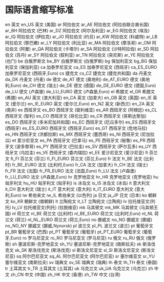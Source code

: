 # 国际语言缩写标准

en 英文 
en_US 英文 (美国) 
ar 阿拉伯文 
ar_AE 阿拉伯文 (阿拉伯联合酋长国) 
ar_BH 阿拉伯文 (巴林) 
ar_DZ 阿拉伯文 (阿尔及利亚) 
ar_EG 阿拉伯文 (埃及) 
ar_IQ 阿拉伯文 (伊拉克) 
ar_JO 阿拉伯文 (约旦) 
ar_KW 阿拉伯文 (科威特) 
ar_LB 阿拉伯文 (黎巴嫩) 
ar_LY 阿拉伯文 (利比亚) 
ar_MA 阿拉伯文 (摩洛哥) 
ar_OM 阿拉伯文 (阿曼) 
ar_QA 阿拉伯文 (卡塔尔) 
ar_SA 阿拉伯文 (沙特阿拉伯) 
ar_SD 阿拉伯文 (苏丹) 
ar_SY 阿拉伯文 (叙利亚) 
ar_TN 阿拉伯文 (突尼斯) 
ar_YE 阿拉伯文 (也门) 
be 白俄罗斯文 
be_BY 白俄罗斯文 (白俄罗斯) 
bg 保加利亚文 
bg_BG 保加利亚文 (保加利亚) 
ca 加泰罗尼亚文 
ca_ES 加泰罗尼亚文 (西班牙) 
ca_ES_EURO 加泰罗尼亚文 (西班牙,Euro) 
cs 捷克文 
cs_CZ 捷克文 (捷克共和国) 
da 丹麦文 
da_DK 丹麦文 (丹麦) 
de 德文 
de_AT 德文 (奥地利) 
de_AT_EURO 德文 (奥地利,Euro) 
de_CH 德文 (瑞士) 
de_DE 德文 (德国) 
de_DE_EURO 德文 (德国,Euro) 
de_LU 德文 (卢森堡) 
de_LU_EURO 德文 (卢森堡,Euro) 
el 希腊文 
el_GR 希腊文 (希腊) 
en_AU 英文 (澳大利亚) 
en_CA 英文 (加拿大) 
en_GB 英文 (英国) 
en_IE 英文 (爱尔兰) 
en_IE_EURO 英文 (爱尔兰,Euro) 
en_NZ 英文 (新西兰) 
en_ZA 英文 (南非) 
es 西班牙文 
es_BO 西班牙文 (玻利维亚) 
es_AR 西班牙文 (阿根廷) 
es_CL 西班牙文 (智利) 
es_CO 西班牙文 (哥伦比亚) 
es_CR 西班牙文 (哥斯达黎加) 
es_DO 西班牙文 (多米尼加共和国) 
es_EC 西班牙文 (厄瓜多尔) 
es_ES 西班牙文 (西班牙) 
es_ES_EURO 西班牙文 (西班牙,Euro) 
es_GT 西班牙文 (危地马拉) 
es_HN 西班牙文 (洪都拉斯) 
es_MX 西班牙文 (墨西哥) 
es_NI 西班牙文 (尼加拉瓜) 
et 爱沙尼亚文 
es_PA 西班牙文 (巴拿马) 
es_PE 西班牙文 (秘鲁) 
es_PR 西班牙文 (波多黎哥) 
es_PY 西班牙文 (巴拉圭) 
es_SV 西班牙文 (萨尔瓦多) 
es_UY 西班牙文 (乌拉圭) 
es_VE 西班牙文 (委内瑞拉) 
et_EE 爱沙尼亚文 (爱沙尼亚) 
fi 芬兰文 
fi_FI 芬兰文 (芬兰) 
fi_FI_EURO 芬兰文 (芬兰,Euro) 
fr 法文 
fr_BE 法文 (比利时) 
fr_BE_EURO 法文 (比利时,Euro) 
fr_CA 法文 (加拿大) 
fr_CH 法文 (瑞士) 
fr_FR 法文 (法国) 
fr_FR_EURO 法文 (法国,Euro) 
fr_LU 法文 (卢森堡) 
fr_LU_EURO 法文 (卢森堡,Euro) 
hr 克罗地亚文 
hr_HR 克罗地亚文 (克罗地亚) 
hu 匈牙利文 
hu_HU 匈牙利文 (匈牙利) 
is 冰岛文 
is_IS 冰岛文 (冰岛) 
it 意大利文 
it_CH 意大利文 (瑞士) 
it_IT 意大利文 (意大利) 
it_IT_EURO 意大利文 (意大利,Euro) 
iw 希伯来文 
iw_IL 希伯来文 (以色列) 
ja 日文 
ja_JP 日文 (日本) 
ko 朝鲜文 
ko_KR 朝鲜文 (南朝鲜) 
lt 立陶宛文 
lt_LT 立陶宛文 (立陶宛) 
lv 拉托维亚文(列托) 
lv_LV 拉托维亚文(列托) (拉脱维亚) 
mk 马其顿文 
mk_MK 马其顿文 (马其顿王国) 
nl 荷兰文 
nl_BE 荷兰文 (比利时) 
nl_BE_EURO 荷兰文 (比利时,Euro) 
nl_NL 荷兰文 (荷兰) 
nl_NL_EURO 荷兰文 (荷兰,Euro) 
no 挪威文 
no_NO 挪威文 (挪威) 
no_NO_NY 挪威文 (挪威,Nynorsk) 
pl 波兰文 
pl_PL 波兰文 (波兰) 
pt 葡萄牙文 
pt_BR 葡萄牙文 (巴西) 
pt_PT 葡萄牙文 (葡萄牙) 
pt_PT_EURO 葡萄牙文 (葡萄牙,Euro) 
ro 罗马尼亚文 
ro_RO 罗马尼亚文 (罗马尼亚) 
ru 俄文 
ru_RU 俄文 (俄罗斯) 
sh 塞波尼斯-克罗地亚文 
sh_YU 塞波尼斯-克罗地亚文 (南斯拉夫) 
sk 斯洛伐克文 
sk_SK 斯洛伐克文 (斯洛伐克) 
sl 斯洛文尼亚文 
sl_SI 斯洛文尼亚文 (斯洛文尼亚) 
sq 阿尔巴尼亚文 
sq_AL 阿尔巴尼亚文 (阿尔巴尼亚) 
sr 塞尔维亚文 
sr_YU 塞尔维亚文 (南斯拉夫) 
sv 瑞典文 
sv_SE 瑞典文 (瑞典) 
th 泰文 
th_TH 泰文 (泰国) 
tr 土耳其文 
tr_TR 土耳其文 (土耳其) 
uk 乌克兰文 
uk_UA 乌克兰文 (乌克兰) 
zh 中文 
zh_CN 中文 (中国) 
zh_HK 中文 (香港) 
zh_TW 中文 (台湾)